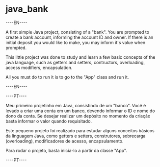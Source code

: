 # java_bank
----EN----

A first simple Java project, consisting of a "bank". You are prompted to create a bank account, informing the account ID and owner. 
If there is an initial deposit you would like to make, you may inform it's value when prompted.

This little project was done to study and learn a few basic concepts of the java language, such as getters and setters, contructors,
overloading, access modifiers, encapsulation.

All you must do to run it is to go to the "App" class and run it.

----EN----

----PT----

Meu primeiro projetinho em Java, consistindo de um "banco". Você é levado a criar uma conta em um banco, devendo informar o ID e nome do dono da conta.
Se desejar realizar um depósito no momento da criação basta informar o valor quando requisitado.

Este pequeno projeto foi realizado para estudar alguns conceitos básicos da linguagem Java, como getters e setters, construtores, sobrecarga (overloading),
modificadores de acesso, encapsulamento.

Para rodar o projeto, basta inicia-lo a partir da classe "App".

----PT----
